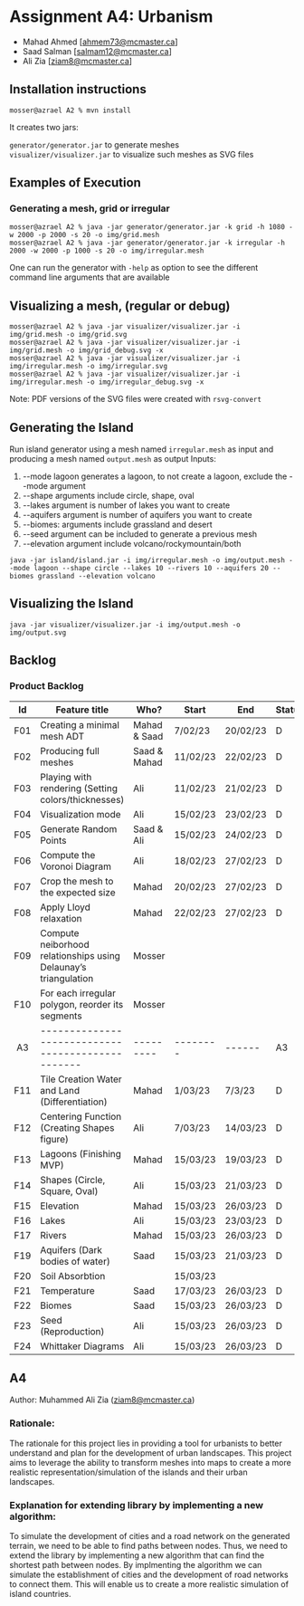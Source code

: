 # Assignment A4: Urbanism

-   Mahad Ahmed [ahmem73@mcmaster.ca]
-   Saad Salman [salmam12@mcmaster.ca]
-   Ali Zia [ziam8@mcmaster.ca]

## Installation instructions

```
mosser@azrael A2 % mvn install
```

It creates two jars:

`generator/generator.jar` to generate meshes  
`visualizer/visualizer.jar` to visualize such meshes as SVG files

## Examples of Execution

### Generating a mesh, grid or irregular

```
mosser@azrael A2 % java -jar generator/generator.jar -k grid -h 1080 -w 2000 -p 2000 -s 20 -o img/grid.mesh
mosser@azrael A2 % java -jar generator/generator.jar -k irregular -h 2000 -w 2000 -p 1000 -s 20 -o img/irregular.mesh
```

One can run the generator with `-help` as option to see the different command line arguments that are available

## Visualizing a mesh, (regular or debug)

```
mosser@azrael A2 % java -jar visualizer/visualizer.jar -i img/grid.mesh -o img/grid.svg
mosser@azrael A2 % java -jar visualizer/visualizer.jar -i img/grid.mesh -o img/grid_debug.svg -x
mosser@azrael A2 % java -jar visualizer/visualizer.jar -i img/irregular.mesh -o img/irregular.svg
mosser@azrael A2 % java -jar visualizer/visualizer.jar -i img/irregular.mesh -o img/irregular_debug.svg -x
```

Note: PDF versions of the SVG files were created with `rsvg-convert`

## Generating the Island

Run island generator using a mesh named `irregular.mesh` as input and producing a mesh named `output.mesh` as output
Inputs:

1. --mode lagoon generates a lagoon, to not create a lagoon, exclude the --mode argument
2. --shape arguments include circle, shape, oval
3. --lakes argument is number of lakes you want to create
4. --aquifers argument is number of aquifers you want to create
5. --biomes: arguments include grassland and desert
6. --seed argument can be included to generate a previous mesh
7. --elevation argument include volcano/rockymountain/both

```
java -jar island/island.jar -i img/irregular.mesh -o img/output.mesh --mode lagoon --shape circle --lakes 10 --rivers 10 --aquifers 20 --biomes grassland --elevation volcano
```

## Visualizing the Island

```
java -jar visualizer/visualizer.jar -i img/output.mesh -o img/output.svg
```

## Backlog

### Product Backlog

| Id  | Feature title                                                   | Who?         | Start    | End      | Status |
| :-: | --------------------------------------------------------------- | ------------ | -------- | -------- | ------ |
| F01 | Creating a minimal mesh ADT                                     | Mahad & Saad | 7/02/23  | 20/02/23 | D      |
| F02 | Producing full meshes                                           | Saad & Mahad | 11/02/23 | 22/02/23 | D      |
| F03 | Playing with rendering (Setting colors/thicknesses)             | Ali          | 11/02/23 | 21/02/23 | D      |
| F04 | Visualization mode                                              | Ali          | 15/02/23 | 23/02/23 | D      |
| F05 | Generate Random Points                                          | Saad & Ali   | 15/02/23 | 24/02/23 | D      |
| F06 | Compute the Voronoi Diagram                                     | Ali          | 18/02/23 | 27/02/23 | D      |
| F07 | Crop the mesh to the expected size                              | Mahad        | 20/02/23 | 27/02/23 | D      |
| F08 | Apply Lloyd relaxation                                          | Mahad        | 22/02/23 | 27/02/23 | D      |
| F09 | Compute neiborhood relationships using Delaunay’s triangulation | Mosser       |          |          |        |
| F10 | For each irregular polygon, reorder its segments                | Mosser       |          |          |        |
| A3  | -------------------------------------------------               | ---------    | -------- | ------   | A3     |
| F11 | Tile Creation Water and Land (Differentiation)                  | Mahad        | 1/03/23  | 7/3/23   | D      |
| F12 | Centering Function (Creating Shapes figure)                     | Ali          | 7/03/23  | 14/03/23 | D      |
| F13 | Lagoons (Finishing MVP)                                         | Mahad        | 15/03/23 | 19/03/23 | D      |
| F14 | Shapes (Circle, Square, Oval)                                   | Ali          | 15/03/23 | 21/03/23 | D      |
| F15 | Elevation                                                       | Mahad        | 15/03/23 | 26/03/23 | D      |
| F16 | Lakes                                                           | Ali          | 15/03/23 | 23/03/23 | D      |
| F17 | Rivers                                                          | Mahad        | 15/03/23 | 26/03/23 | D      |
| F19 | Aquifers (Dark bodies of water)                                 | Saad         | 15/03/23 | 21/03/23 | D      |
| F20 | Soil Absorbtion                                                 |              | 15/03/23 |          |        |
| F21 | Temperature                                                     | Saad         | 17/03/23 | 26/03/23 | D      |
| F22 | Biomes                                                          | Saad         | 15/03/23 | 26/03/23 | D      |
| F23 | Seed (Reproduction)                                             | Ali          | 15/03/23 | 26/03/23 | D      |
| F24 | Whittaker Diagrams                                              | Ali          | 15/03/23 | 26/03/23 | D      |

## A4

Author: Muhammed Ali Zia (ziam8@mcmaster.ca)

### Rationale:

The rationale for this project lies in providing a tool for urbanists to better understand and plan for the development of urban landscapes. This project aims to leverage the ability to transform meshes into maps to create a more realistic representation/simulation of the islands and their urban landscapes.

### Explanation for extending library by implementing a new algorithm:

To simulate the development of cities and a road network on the generated terrain, we need to be able to find paths between nodes. Thus, we need to extend the library by implementing a new algorithm that can find the shortest path between nodes. By implmenting the algorithm we can simulate the establishment of cities and the development of road networks to connect them. This will enable us to create a more realistic simulation of island countries.
